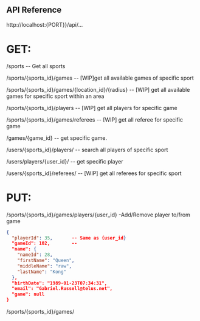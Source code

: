 ## API Reference
http://localhost:{PORT}}/api/...

# GET:

/sports
	-- Get all sports

/sports/{sports_id}/games
	-- [WIP]get all available games of specific sport

/sports/{sports_id}/games/{location_id}/{radius}
	-- [WIP] get all available games for specific sport within an area

/sports/{sports_id}/players
	-- [WIP] get all players for specific game

/sports/{sports_id}/games/referees
	-- [WIP] get all referee for specific game

/games/{game_id}
	-- get specific game.

/users/{sports_id}/players/
	-- search all players of specific sport

/users/players/{user_id}/
	-- get specific player

/users/{sports_id}/referees/
	-- [WIP] get all referees for specific sport

# PUT:

/sports/{sports_id}/games/players/{user_id}				-Add/Remove player to/from game

```json
{
  "playerId": 35,		-- Same as {user_id}
  "gameId": 102,		--
  "name": {
    "nameId": 28,
    "firstName": "Queen",
    "middleName": "raw",
    "lastName": "Kong"
  },
  "birthDate": "1989-01-23T07:34:31",
  "email": "Gabriel.Russell@telus.net",
  "game": null
}
```

/sports/{sports_id}/games/
